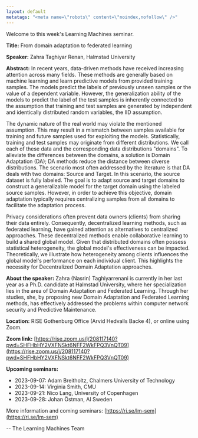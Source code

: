 ```yaml
---
layout: default
metatags: "<meta name=\"robots\" content=\"noindex,nofollow\" />"
---
```

Welcome to this week's Learning Machines seminar.

**Title:** From domain adaptation to federated learning

**Speaker:** Zahra Taghiyar Renan, Halmstad University

**Abstract:** In recent years, data-driven methods have received increasing attention across many fields. These methods are generally based on machine learning and learn predictive models from provided training samples. The models predict the labels of previously unseen samples or the value of a dependent variable. However, the generalization ability of the models to predict the label of the test samples is inherently connected to the assumption that training and test samples are generated by independent and identically distributed random variables, the IID assumption. 

The dynamic nature of the real world may violate the mentioned assumption. This may result in a mismatch between samples available for training and future samples used for exploiting the models. Statistically, training and test samples may originate from different distributions. We call each of these data and the corresponding data distributions "domains". To alleviate the differences between the domains, a solution is Domain Adaptation (DA); DA methods reduce the distance between diverse distributions. The scenario most often addressed by the literature is that DA deals with two domains: Source and Target. In this scenario, the source dataset is fully labeled. The goal is to adapt source and target domains to construct a generalizable model for the target domain using the labeled source samples. However, in order to achieve this objective, domain adaptation typically requires centralizing samples from all domains to facilitate the adaptation process. 

Privacy considerations often prevent data owners (clients) from sharing their data entirely. Consequently, decentralized learning methods, such as federated learning, have gained attention as alternatives to centralized approaches. These decentralized methods enable collaborative learning to build a shared global model. Given that distributed domains often possess statistical heterogeneity, the global model's effectiveness can be impacted. Theoretically, we illustrate how heterogeneity among clients influences the global model's performance on each individual client. This highlights the necessity for Decentralized Domain Adaptation approaches.

**About the speaker:** Zahra (Nasrin) Taghiyarrenani is currently in her last year as a Ph.D. candidate at Halmstad University, where her specialization lies in the area of Domain Adaptation and Federated Learning. Through her studies, she, by proposing new Domain Adaptation and Federated Learning methods, has effectively addressed the problems within computer network security and Predictive Maintenance.

**Location:** RISE Gothenburg Office (Arvid Hedvalls Backe 4), or online using Zoom.

**Zoom link:** [https://rise.zoom.us/j/208117140?pwd=SHFHbHY2VXFNSkt6NFF2WkFPQ3VnQT09](https://rise.zoom.us/j/208117140?pwd=SHFHbHY2VXFNSkt6NFF2WkFPQ3VnQT09)

**Upcoming seminars:**

* 2023-09-07: Adam Breitholtz, Chalmers University of Technology
* 2023-09-14: Virginia Smith, CMU
* 2023-09-21: Nico Lang, University of Copenhagen
* 2023-09-28: Johan Östman, AI Sweden

More information and coming seminars: [https://ri.se/lm-sem](https://ri.se/lm-sem)

-- The Learning Machines Team

